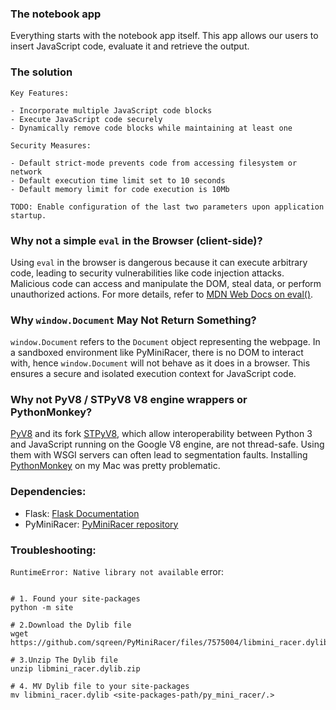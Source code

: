 ### The notebook app

Everything starts with the notebook app itself. This app allows
our users to insert JavaScript code, evaluate it and retrieve the
output.

### The solution

```text
Key Features:

- Incorporate multiple JavaScript code blocks
- Execute JavaScript code securely
- Dynamically remove code blocks while maintaining at least one

Security Measures:

- Default strict-mode prevents code from accessing filesystem or network
- Default execution time limit set to 10 seconds
- Default memory limit for code execution is 10Mb

TODO: Enable configuration of the last two parameters upon application startup.

```

### Why not a simple `eval` in the Browser (client-side)?

Using `eval` in the browser is dangerous because it can execute arbitrary code,
leading to security vulnerabilities like code injection attacks. Malicious code
can access and manipulate the DOM, steal data, or perform unauthorized actions.
For more details, refer to [MDN Web Docs on eval()](https://developer.mozilla.org/en-US/docs/Web/JavaScript/Reference/Global_Objects/eval).

### Why `window.Document` May Not Return Something?

`window.Document` refers to the `Document` object representing the webpage.
In a sandboxed environment like PyMiniRacer, there is no DOM to interact with,
hence `window.Document` will not behave as it does in a browser. This ensures a
secure and isolated execution context for JavaScript code.

### Why not PyV8 / STPyV8 V8 engine wrappers or PythonMonkey?

[PyV8](https://code.google.com/archive/p/pyv8/) and its fork [STPyV8](https://github.com/cloudflare/stpyv8),
which allow interoperability between Python 3 and JavaScript running on the Google V8 engine,
are not thread-safe. Using them with WSGI servers can often lead to segmentation faults.
Installing [PythonMonkey](https://github.com/Distributive-Network/PythonMonkey) on my Mac was pretty
problematic.

### Dependencies:

- Flask: [Flask Documentation](https://flask.palletsprojects.com/)
- PyMiniRacer: [PyMiniRacer repository](https://github.com/bpcreech/PyMiniRacer)

### Troubleshooting:

`RuntimeError: Native library not available` error:

```text

# 1. Found your site-packages
python -m site

# 2.Download the Dylib file
wget https://github.com/sqreen/PyMiniRacer/files/7575004/libmini_racer.dylib.zip

# 3.Unzip The Dylib file
unzip libmini_racer.dylib.zip

# 4. MV Dylib file to your site-packages
mv libmini_racer.dylib <site-packages-path/py_mini_racer/.>

```
